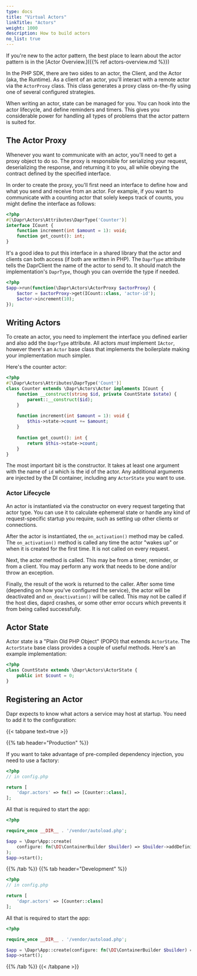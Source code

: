```yaml
---
type: docs
title: "Virtual Actors"
linkTitle: "Actors"
weight: 1000
description: How to build actors
no_list: true
---
```


If you're new to the actor pattern, the best place to learn about the actor pattern is in
the [Actor Overview.]({{% ref actors-overview.md %}})

In the PHP SDK, there are two sides to an actor, the Client, and the Actor (aka, the Runtime). As a client of an actor,
you'll interact with a remote actor via the `ActorProxy` class. This class generates a proxy class on-the-fly using one
of several configured strategies.

When writing an actor, state can be managed for you. You can hook into the actor lifecycle, and define reminders and
timers. This gives you considerable power for handling all types of problems that the actor pattern is suited for.

## The Actor Proxy

Whenever you want to communicate with an actor, you'll need to get a proxy object to do so. The proxy is responsible for
serializing your request, deserializing the response, and returning it to you, all while obeying the contract defined by
the specified interface.

In order to create the proxy, you'll first need an interface to define how and what you send and receive from an actor.
For example, if you want to communicate with a counting actor that solely keeps track of counts, you might define the
interface as follows:

```php
<?php
#[\Dapr\Actors\Attributes\DaprType('Counter')]
interface ICount {
    function increment(int $amount = 1): void;
    function get_count(): int;
}
```

It's a good idea to put this interface in a shared library that the actor and clients can both access (if both are written in PHP). The `DaprType`
attribute tells the DaprClient the name of the actor to send to. It should match the implementation's `DaprType`, though
you can override the type if needed.

```php
<?php
$app->run(function(\Dapr\Actors\ActorProxy $actorProxy) {
    $actor = $actorProxy->get(ICount::class, 'actor-id');
    $actor->increment(10);
});
```

## Writing Actors

To create an actor, you need to implement the interface you defined earlier and also add the `DaprType` attribute. All
actors *must* implement `IActor`, however there's an `Actor` base class that implements the boilerplate making your
implementation much simpler.

Here's the counter actor:

```php
<?php
#[\Dapr\Actors\Attributes\DaprType('Count')]
class Counter extends \Dapr\Actors\Actor implements ICount {
    function __construct(string $id, private CountState $state) {
        parent::__construct($id);
    }
    
    function increment(int $amount = 1): void {
        $this->state->count += $amount;
    }
    
    function get_count(): int {
        return $this->state->count;
    }
}
```

The most important bit is the constructor. It takes at least one argument with the name of `id` which is the id of the
actor. Any additional arguments are injected by the DI container, including any `ActorState` you want to use.

### Actor Lifecycle

An actor is instantiated via the constructor on every request targeting that actor type. You can use it to calculate
ephemeral state or handle any kind of request-specific startup you require, such as setting up other clients or
connections.

After the actor is instantiated, the `on_activation()` method may be called. The `on_activation()` method is called any
time the actor "wakes up" or when it is created for the first time. It is not called on every request.

Next, the actor method is called. This may be from a timer, reminder, or from a client. You may perform any work that
needs to be done and/or throw an exception.

Finally, the result of the work is returned to the caller. After some time (depending on how you've configured the
service), the actor will be deactivated and `on_deactivation()` will be called. This may not be called if the host dies,
daprd crashes, or some other error occurs which prevents it from being called successfully.

## Actor State

Actor state is a "Plain Old PHP Object" (POPO) that extends `ActorState`. The `ActorState` base class provides a couple
of useful methods. Here's an example implementation:

```php
<?php
class CountState extends \Dapr\Actors\ActorState {
    public int $count = 0;
}
```

## Registering an Actor

Dapr expects to know what actors a service may host at startup. You need to add it to the configuration:

{{< tabpane text=true >}}

{{% tab header="Production" %}}

If you want to take advantage of pre-compiled dependency injection, you need to use a factory:

```php
<?php
// in config.php

return [
    'dapr.actors' => fn() => [Counter::class],
];
```

All that is required to start the app:

```php
<?php

require_once __DIR__ . '/vendor/autoload.php';

$app = \Dapr\App::create(
    configure: fn(\DI\ContainerBuilder $builder) => $builder->addDefinitions('config.php')->enableCompilation(__DIR__)
);
$app->start();
```

{{% /tab %}}
{{% tab header="Development" %}}

```php
<?php
// in config.php

return [
    'dapr.actors' => [Counter::class]
];
```

All that is required to start the app:

```php
<?php

require_once __DIR__ . '/vendor/autoload.php';

$app = \Dapr\App::create(configure: fn(\DI\ContainerBuilder $builder) => $builder->addDefinitions('config.php'));
$app->start();
```

{{% /tab %}}
{{< /tabpane >}}
